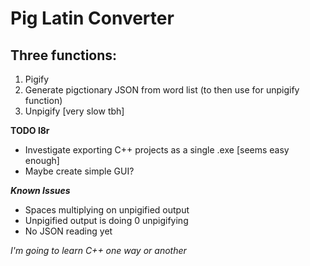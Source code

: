 # **Pig Latin Converter**

## Three functions:
1. Pigify 
2. Generate pigctionary JSON from word list (to then use for unpigify function)
3. Unpigify [very slow tbh]

**TODO l8r**
 - Investigate exporting C++ projects as a single .exe [seems easy enough]
 - Maybe create simple GUI?

***Known Issues***
 - Spaces multiplying on unpigified output
 - Unpigified output is doing 0 unpigifying
 - No JSON reading yet

_I'm going to learn C++ one way or another_